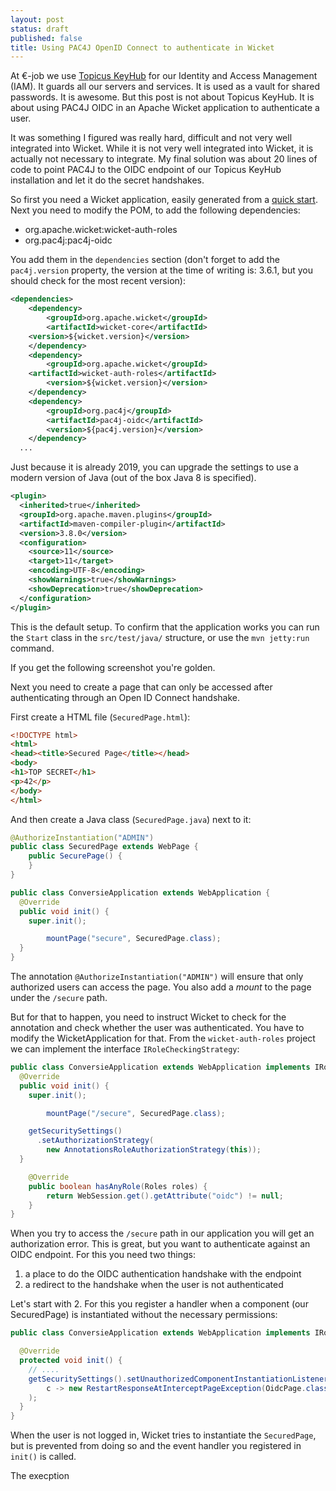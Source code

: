 ```yaml
---
layout: post
status: draft
published: false
title: Using PAC4J OpenID Connect to authenticate in Wicket
---
```


At €-job we use [Topicus KeyHub](https://topicus-keyhub.com) for our Identity and Access Management (IAM). 
It guards all our servers and services. It is used as a vault for shared passwords. It is awesome.
But this post is not about Topicus KeyHub. It is about using PAC4J OIDC in an Apache Wicket application to authenticate a user.

It was something I figured was really hard, difficult and not very well integrated into Wicket.
While it is not very well integrated into Wicket, it is actually not necessary to integrate.
My final solution was about 20 lines of code to point PAC4J to the OIDC endpoint of our 
Topicus KeyHub installation and let it do the secret handshakes.

So first you need a Wicket application, easily generated from a [quick start](http://wicket.apache.org/start/quickstart.html).
Next you need to modify the POM, to add the following dependencies:

- org.apache.wicket:wicket-auth-roles
- org.pac4j:pac4j-oidc

You add them in the `dependencies` section (don't forget to add the `pac4j.version` property, the version 
at the time of writing is: 3.6.1, but you should check for the most recent version):

```xml
<dependencies>
	<dependency>
		<groupId>org.apache.wicket</groupId>
		<artifactId>wicket-core</artifactId>
    <version>${wicket.version}</version>
	</dependency>
	<dependency>
		<groupId>org.apache.wicket</groupId>
    <artifactId>wicket-auth-roles</artifactId>
		<version>${wicket.version}</version>
	</dependency>
	<dependency>
		<groupId>org.pac4j</groupId>
		<artifactId>pac4j-oidc</artifactId>
		<version>${pac4j.version}</version>
	</dependency>
  ...
```

Just because it is already 2019, you can upgrade the settings to use a modern version of 
Java (out of the box Java 8 is specified).

```xml
<plugin>
  <inherited>true</inherited>
  <groupId>org.apache.maven.plugins</groupId>
  <artifactId>maven-compiler-plugin</artifactId>
  <version>3.8.0</version>
  <configuration>
    <source>11</source>
    <target>11</target>
    <encoding>UTF-8</encoding>
    <showWarnings>true</showWarnings>
    <showDeprecation>true</showDeprecation>
  </configuration>
</plugin>
```

This is the default setup. To confirm that the application works you can 
run the `Start` class in the `src/test/java/` structure, or use the `mvn jetty:run` command.

If you get the following screenshot you're golden.

Next you need to create a page that can only be accessed after authenticating through an Open ID Connect handshake.

First create a HTML file (`SecuredPage.html`):

```html
<!DOCTYPE html>
<html>
<head><title>Secured Page</title></head>
<body>
<h1>TOP SECRET</h1>
<p>42</p>
</body>
</html>
```

And then create a Java class (`SecuredPage.java`) next to it:

```java
@AuthorizeInstantiation("ADMIN")
public class SecuredPage extends WebPage {
    public SecurePage() {
    }
}

public class ConversieApplication extends WebApplication {
  @Override
  public void init() {
    super.init();

		mountPage("secure", SecuredPage.class);
  }
}
```

The annotation `@AuthorizeInstantiation("ADMIN")` will ensure that only authorized users can access the page.
You also add a _mount_ to the page under the `/secure` path.

But for that to happen, you need to instruct Wicket to check for the annotation and check whether the user was authenticated.
You have to modify the WicketApplication for that. From the `wicket-auth-roles` project we can implement the interface `IRoleCheckingStrategy`:

```java
public class ConversieApplication extends WebApplication implements IRoleCheckingStrategy {
  @Override
  public void init() {
    super.init();

		mountPage("/secure", SecuredPage.class);

    getSecuritySettings()
      .setAuthorizationStrategy(
        new AnnotationsRoleAuthorizationStrategy(this));
  }

	@Override
	public boolean hasAnyRole(Roles roles) {
		return WebSession.get().getAttribute("oidc") != null;
	}
}
```

When you try to access the `/secure` path in our application you will get an authorization error. This is great, but
you want to authenticate against an OIDC endpoint. For this you need two things:

1. a place to do the OIDC authentication handshake with the endpoint
2. a redirect to the handshake when the user is not authenticated

Let's start with 2. For this you register a handler when a component (our SecuredPage) is instantiated without the necessary permissions:

```java
public class ConversieApplication extends WebApplication implements IRoleCheckingStrategy {

  @Override
  protected void init() {
    // ....
    getSecuritySettings().setUnauthorizedComponentInstantiationListener(
        c -> new RestartResponseAtInterceptPageException(OidcPage.class)
    );
  }
}
```
When the user is not logged in, Wicket tries to instantiate the `SecuredPage`, but is prevented from doing so and the
event handler you registered in `init()` is called.

The execption 

